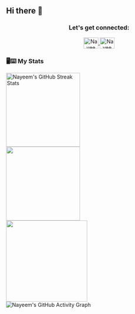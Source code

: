 ## Hi there 👋

<h3 align="center">Let's get connected:</h3>
<p align="center">
    <a href="https://www.linkedin.com/in/md-nayeem-a40194318/" target="_blank">
        <img align="center" src="https://raw.githubusercontent.com/rahuldkjain/github-profile-readme-generator/master/src/images/icons/Social/linked-in-alt.svg" alt="Nayeem's LinkedIn" height="30" width="40" />
    </a>
    <a href="https://www.facebook.com/md.nayeem.898/" target="_blank">
        <img align="center" src="https://upload.wikimedia.org/wikipedia/en/0/04/Facebook_f_logo_%282021%29.svg" alt="Nayeem's Facebook" height="30" width="40" />
    </a>
</p>

### 🖥⌨ My Stats

<img align="center" height="200" src="https://github-readme-streak-stats.herokuapp.com?user=codernayeem&theme=tokyonight&hide_border=true&date_format=M%20j%5B%2C%20Y%5D" alt="Nayeem's GitHub Streak Stats" />

<br/>

<img align="center" height="200" src="https://github-readme-stats.vercel.app/api?username=codernayeem&show_icons=true&include_all_commits=false&theme=tokyonight&hide_border=true" />

<br/>

<img align="center" height="220" src="https://github-readme-stats.vercel.app/api/top-langs?username=codernayeem&layout=compact&theme=tokyonight&hide_border=true&langs_count=10&card_width=400" />

<br/>

<img align="center" src="https://github-readme-activity-graph.vercel.app/graph?username=codernayeem&bg_color=1a1b27&color=1f6feb&line=38bcad&point=628fdb&area=true&hide_border=true" alt="Nayeem's GitHub Activity Graph" />

<br />

